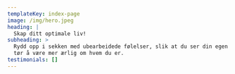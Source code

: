 ```yaml
---
templateKey: index-page
image: /img/hero.jpeg
heading: |
  Skap ditt optimale liv!
subheading: >
  Rydd opp i sekken med ubearbeidede følelser, slik at du ser din egen verdi og
  tør å være mer ærlig om hvem du er.
testimonials: []
---
```

